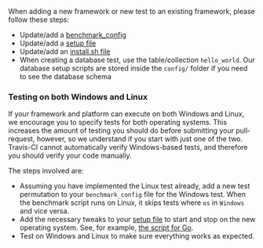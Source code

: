 When adding a new framework or new test to an existing framework, please follow these steps:

* Update/add a [benchmark_config](https://github.com/LadyMozzarella/FrameworkBenchmarks/Codebase/Framework-Benchmark-Config-File)
* Update/add a [setup file](https://github.com/LadyMozzarella/FrameworkBenchmarks/Codebase/Framework-Setup-File)
* Update/add an [install.sh file](https://github.com/LadyMozzarella/FrameworkBenchmarks/Codebase/Framework-Install-File)
* When creating a database test, use the table/collection `hello_world`. Our database setup scripts are stored inside the `config/` folder if you need to see the database schema

### Testing on both Windows and Linux

If your framework and platform can execute on both Windows and Linux, we encourage you to specify tests for both operating systems.  This increases the amount of testing you should do before submitting your pull-request, however, so we understand if you start with just one of the two. Travis-CI cannot automatically verify Windows-based tests, and therefore you should verify your code manually. 

The steps involved are:

* Assuming you have implemented the Linux test already, add a new test permutation to your `benchmark_config` file for the Windows test.  When the benchmark script runs on Linux, it skips tests where `os` in `Windows` and vice versa. 
* Add the necessary tweaks to your [setup file](#setup-files) to start and stop on the new operating system.  See, for example, [the script for Go](frameworks/Go/go/setup.py).
* Test on Windows and Linux to make sure everything works as expected.